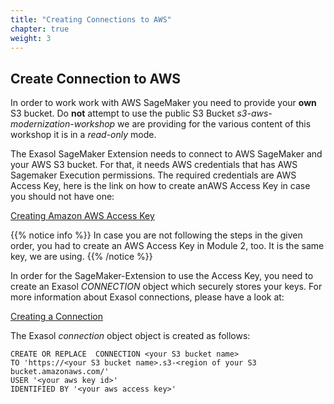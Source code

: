 ```yaml
---
title: "Creating Connections to AWS"
chapter: true
weight: 3 
---
```


## Create Connection to AWS


In order to work work with AWS SageMaker you need to provide your <b>own</b> S3 bucket. Do <b>not</b> attempt to use the public S3 Bucket <i>s3-aws-modernization-workshop</i> we are providing for the various content of this workshop it is in a <i>read-only</i> mode. 

The Exasol SageMaker Extension needs to connect to AWS SageMaker and your AWS S3 bucket. For that, it needs AWS credentials that has AWS Sagemaker Execution permissions. The required credentials are AWS Access Key, here is the link on how to create anAWS Access Key in case you should not have one:

[Creating Amazon AWS Access Key](https://docs.aws.amazon.com/IAM/latest/UserGuide/id_credentials_access-keys.html?icmpid=docs_iam_console#Using_CreateAccessKey)

{{% notice info %}}
In case you are not following the steps in the given order, you had to create an AWS Access Key in Module 2, too. It is the same key, we are using.
{{% /notice %}}

In order for the SageMaker-Extension to use the Access Key, you need to create an Exasol <i>CONNECTION</i> object which securely stores your keys. 
For more information about Exasol connections, please have a look at:

[Creating a Connection](https://docs.exasol.com/db/latest/sql/create_connection.htm)


The Exasol <i>connection</i> object object is created as follows:

	CREATE OR REPLACE  CONNECTION <your S3 bucket name>
    TO 'https://<your S3 bucket name>.s3-<region of your S3 bucket.amazonaws.com/'
    USER '<your aws key id>'
    IDENTIFIED BY '<your aws access key>'
